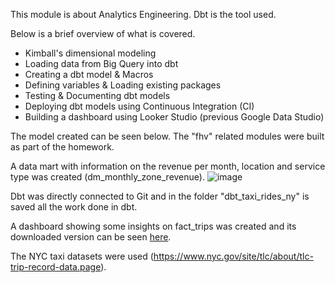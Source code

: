 This module is about Analytics Engineering. Dbt is the tool used.

Below is a brief overview of what is covered.

- Kimball's dimensional modeling
- Loading data from Big Query into dbt
- Creating a dbt model & Macros
- Defining variables & Loading existing packages
- Testing & Documenting dbt models
- Deploying dbt models using Continuous Integration (CI)
- Building a dashboard using Looker Studio (previous Google Data Studio)

The model created can be seen below. The "fhv" related modules were built as part of the homework.

A data mart with information on the revenue per month, location and service type was created (dm_monthly_zone_revenue).
![image](https://github.com/ajose98/DE_ZoomCamp2024/assets/55530285/438b5479-fcb0-4557-a374-361094802d97)

Dbt was directly connected to Git and in the folder "dbt_taxi_rides_ny" is saved all the work done in dbt.

A dashboard showing some insights on fact_trips was created and its downloaded version can be seen [here](https://github.com/ajose98/DE_ZoomCamp2024/blob/main/CourseModules/4.%20AnalyticsEngineering_dbt/LookerStudio).

The NYC taxi datasets were used (https://www.nyc.gov/site/tlc/about/tlc-trip-record-data.page).
